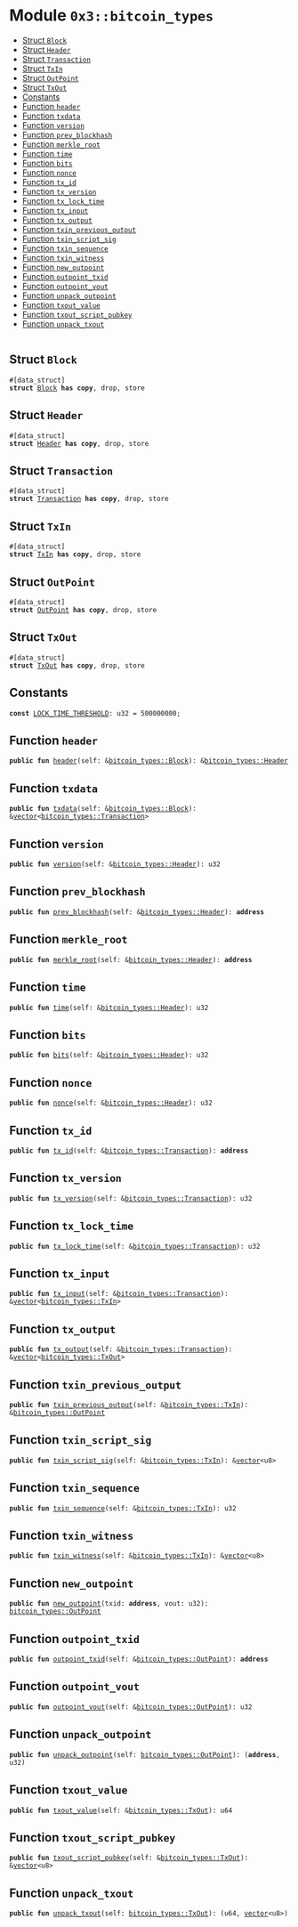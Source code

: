 
<a name="0x3_bitcoin_types"></a>

# Module `0x3::bitcoin_types`



-  [Struct `Block`](#0x3_bitcoin_types_Block)
-  [Struct `Header`](#0x3_bitcoin_types_Header)
-  [Struct `Transaction`](#0x3_bitcoin_types_Transaction)
-  [Struct `TxIn`](#0x3_bitcoin_types_TxIn)
-  [Struct `OutPoint`](#0x3_bitcoin_types_OutPoint)
-  [Struct `TxOut`](#0x3_bitcoin_types_TxOut)
-  [Constants](#@Constants_0)
-  [Function `header`](#0x3_bitcoin_types_header)
-  [Function `txdata`](#0x3_bitcoin_types_txdata)
-  [Function `version`](#0x3_bitcoin_types_version)
-  [Function `prev_blockhash`](#0x3_bitcoin_types_prev_blockhash)
-  [Function `merkle_root`](#0x3_bitcoin_types_merkle_root)
-  [Function `time`](#0x3_bitcoin_types_time)
-  [Function `bits`](#0x3_bitcoin_types_bits)
-  [Function `nonce`](#0x3_bitcoin_types_nonce)
-  [Function `tx_id`](#0x3_bitcoin_types_tx_id)
-  [Function `tx_version`](#0x3_bitcoin_types_tx_version)
-  [Function `tx_lock_time`](#0x3_bitcoin_types_tx_lock_time)
-  [Function `tx_input`](#0x3_bitcoin_types_tx_input)
-  [Function `tx_output`](#0x3_bitcoin_types_tx_output)
-  [Function `txin_previous_output`](#0x3_bitcoin_types_txin_previous_output)
-  [Function `txin_script_sig`](#0x3_bitcoin_types_txin_script_sig)
-  [Function `txin_sequence`](#0x3_bitcoin_types_txin_sequence)
-  [Function `txin_witness`](#0x3_bitcoin_types_txin_witness)
-  [Function `new_outpoint`](#0x3_bitcoin_types_new_outpoint)
-  [Function `outpoint_txid`](#0x3_bitcoin_types_outpoint_txid)
-  [Function `outpoint_vout`](#0x3_bitcoin_types_outpoint_vout)
-  [Function `unpack_outpoint`](#0x3_bitcoin_types_unpack_outpoint)
-  [Function `txout_value`](#0x3_bitcoin_types_txout_value)
-  [Function `txout_script_pubkey`](#0x3_bitcoin_types_txout_script_pubkey)
-  [Function `unpack_txout`](#0x3_bitcoin_types_unpack_txout)


<pre><code></code></pre>



<a name="0x3_bitcoin_types_Block"></a>

## Struct `Block`



<pre><code>#[data_struct]
<b>struct</b> <a href="bitcoin_types.md#0x3_bitcoin_types_Block">Block</a> <b>has</b> <b>copy</b>, drop, store
</code></pre>



<a name="0x3_bitcoin_types_Header"></a>

## Struct `Header`



<pre><code>#[data_struct]
<b>struct</b> <a href="bitcoin_types.md#0x3_bitcoin_types_Header">Header</a> <b>has</b> <b>copy</b>, drop, store
</code></pre>



<a name="0x3_bitcoin_types_Transaction"></a>

## Struct `Transaction`



<pre><code>#[data_struct]
<b>struct</b> <a href="bitcoin_types.md#0x3_bitcoin_types_Transaction">Transaction</a> <b>has</b> <b>copy</b>, drop, store
</code></pre>



<a name="0x3_bitcoin_types_TxIn"></a>

## Struct `TxIn`



<pre><code>#[data_struct]
<b>struct</b> <a href="bitcoin_types.md#0x3_bitcoin_types_TxIn">TxIn</a> <b>has</b> <b>copy</b>, drop, store
</code></pre>



<a name="0x3_bitcoin_types_OutPoint"></a>

## Struct `OutPoint`



<pre><code>#[data_struct]
<b>struct</b> <a href="bitcoin_types.md#0x3_bitcoin_types_OutPoint">OutPoint</a> <b>has</b> <b>copy</b>, drop, store
</code></pre>



<a name="0x3_bitcoin_types_TxOut"></a>

## Struct `TxOut`



<pre><code>#[data_struct]
<b>struct</b> <a href="bitcoin_types.md#0x3_bitcoin_types_TxOut">TxOut</a> <b>has</b> <b>copy</b>, drop, store
</code></pre>



<a name="@Constants_0"></a>

## Constants


<a name="0x3_bitcoin_types_LOCK_TIME_THRESHOLD"></a>



<pre><code><b>const</b> <a href="bitcoin_types.md#0x3_bitcoin_types_LOCK_TIME_THRESHOLD">LOCK_TIME_THRESHOLD</a>: u32 = 500000000;
</code></pre>



<a name="0x3_bitcoin_types_header"></a>

## Function `header`



<pre><code><b>public</b> <b>fun</b> <a href="bitcoin_types.md#0x3_bitcoin_types_header">header</a>(self: &<a href="bitcoin_types.md#0x3_bitcoin_types_Block">bitcoin_types::Block</a>): &<a href="bitcoin_types.md#0x3_bitcoin_types_Header">bitcoin_types::Header</a>
</code></pre>



<a name="0x3_bitcoin_types_txdata"></a>

## Function `txdata`



<pre><code><b>public</b> <b>fun</b> <a href="bitcoin_types.md#0x3_bitcoin_types_txdata">txdata</a>(self: &<a href="bitcoin_types.md#0x3_bitcoin_types_Block">bitcoin_types::Block</a>): &<a href="">vector</a>&lt;<a href="bitcoin_types.md#0x3_bitcoin_types_Transaction">bitcoin_types::Transaction</a>&gt;
</code></pre>



<a name="0x3_bitcoin_types_version"></a>

## Function `version`



<pre><code><b>public</b> <b>fun</b> <a href="bitcoin_types.md#0x3_bitcoin_types_version">version</a>(self: &<a href="bitcoin_types.md#0x3_bitcoin_types_Header">bitcoin_types::Header</a>): u32
</code></pre>



<a name="0x3_bitcoin_types_prev_blockhash"></a>

## Function `prev_blockhash`



<pre><code><b>public</b> <b>fun</b> <a href="bitcoin_types.md#0x3_bitcoin_types_prev_blockhash">prev_blockhash</a>(self: &<a href="bitcoin_types.md#0x3_bitcoin_types_Header">bitcoin_types::Header</a>): <b>address</b>
</code></pre>



<a name="0x3_bitcoin_types_merkle_root"></a>

## Function `merkle_root`



<pre><code><b>public</b> <b>fun</b> <a href="bitcoin_types.md#0x3_bitcoin_types_merkle_root">merkle_root</a>(self: &<a href="bitcoin_types.md#0x3_bitcoin_types_Header">bitcoin_types::Header</a>): <b>address</b>
</code></pre>



<a name="0x3_bitcoin_types_time"></a>

## Function `time`



<pre><code><b>public</b> <b>fun</b> <a href="bitcoin_types.md#0x3_bitcoin_types_time">time</a>(self: &<a href="bitcoin_types.md#0x3_bitcoin_types_Header">bitcoin_types::Header</a>): u32
</code></pre>



<a name="0x3_bitcoin_types_bits"></a>

## Function `bits`



<pre><code><b>public</b> <b>fun</b> <a href="bitcoin_types.md#0x3_bitcoin_types_bits">bits</a>(self: &<a href="bitcoin_types.md#0x3_bitcoin_types_Header">bitcoin_types::Header</a>): u32
</code></pre>



<a name="0x3_bitcoin_types_nonce"></a>

## Function `nonce`



<pre><code><b>public</b> <b>fun</b> <a href="bitcoin_types.md#0x3_bitcoin_types_nonce">nonce</a>(self: &<a href="bitcoin_types.md#0x3_bitcoin_types_Header">bitcoin_types::Header</a>): u32
</code></pre>



<a name="0x3_bitcoin_types_tx_id"></a>

## Function `tx_id`



<pre><code><b>public</b> <b>fun</b> <a href="bitcoin_types.md#0x3_bitcoin_types_tx_id">tx_id</a>(self: &<a href="bitcoin_types.md#0x3_bitcoin_types_Transaction">bitcoin_types::Transaction</a>): <b>address</b>
</code></pre>



<a name="0x3_bitcoin_types_tx_version"></a>

## Function `tx_version`



<pre><code><b>public</b> <b>fun</b> <a href="bitcoin_types.md#0x3_bitcoin_types_tx_version">tx_version</a>(self: &<a href="bitcoin_types.md#0x3_bitcoin_types_Transaction">bitcoin_types::Transaction</a>): u32
</code></pre>



<a name="0x3_bitcoin_types_tx_lock_time"></a>

## Function `tx_lock_time`



<pre><code><b>public</b> <b>fun</b> <a href="bitcoin_types.md#0x3_bitcoin_types_tx_lock_time">tx_lock_time</a>(self: &<a href="bitcoin_types.md#0x3_bitcoin_types_Transaction">bitcoin_types::Transaction</a>): u32
</code></pre>



<a name="0x3_bitcoin_types_tx_input"></a>

## Function `tx_input`



<pre><code><b>public</b> <b>fun</b> <a href="bitcoin_types.md#0x3_bitcoin_types_tx_input">tx_input</a>(self: &<a href="bitcoin_types.md#0x3_bitcoin_types_Transaction">bitcoin_types::Transaction</a>): &<a href="">vector</a>&lt;<a href="bitcoin_types.md#0x3_bitcoin_types_TxIn">bitcoin_types::TxIn</a>&gt;
</code></pre>



<a name="0x3_bitcoin_types_tx_output"></a>

## Function `tx_output`



<pre><code><b>public</b> <b>fun</b> <a href="bitcoin_types.md#0x3_bitcoin_types_tx_output">tx_output</a>(self: &<a href="bitcoin_types.md#0x3_bitcoin_types_Transaction">bitcoin_types::Transaction</a>): &<a href="">vector</a>&lt;<a href="bitcoin_types.md#0x3_bitcoin_types_TxOut">bitcoin_types::TxOut</a>&gt;
</code></pre>



<a name="0x3_bitcoin_types_txin_previous_output"></a>

## Function `txin_previous_output`



<pre><code><b>public</b> <b>fun</b> <a href="bitcoin_types.md#0x3_bitcoin_types_txin_previous_output">txin_previous_output</a>(self: &<a href="bitcoin_types.md#0x3_bitcoin_types_TxIn">bitcoin_types::TxIn</a>): &<a href="bitcoin_types.md#0x3_bitcoin_types_OutPoint">bitcoin_types::OutPoint</a>
</code></pre>



<a name="0x3_bitcoin_types_txin_script_sig"></a>

## Function `txin_script_sig`



<pre><code><b>public</b> <b>fun</b> <a href="bitcoin_types.md#0x3_bitcoin_types_txin_script_sig">txin_script_sig</a>(self: &<a href="bitcoin_types.md#0x3_bitcoin_types_TxIn">bitcoin_types::TxIn</a>): &<a href="">vector</a>&lt;u8&gt;
</code></pre>



<a name="0x3_bitcoin_types_txin_sequence"></a>

## Function `txin_sequence`



<pre><code><b>public</b> <b>fun</b> <a href="bitcoin_types.md#0x3_bitcoin_types_txin_sequence">txin_sequence</a>(self: &<a href="bitcoin_types.md#0x3_bitcoin_types_TxIn">bitcoin_types::TxIn</a>): u32
</code></pre>



<a name="0x3_bitcoin_types_txin_witness"></a>

## Function `txin_witness`



<pre><code><b>public</b> <b>fun</b> <a href="bitcoin_types.md#0x3_bitcoin_types_txin_witness">txin_witness</a>(self: &<a href="bitcoin_types.md#0x3_bitcoin_types_TxIn">bitcoin_types::TxIn</a>): &<a href="">vector</a>&lt;u8&gt;
</code></pre>



<a name="0x3_bitcoin_types_new_outpoint"></a>

## Function `new_outpoint`



<pre><code><b>public</b> <b>fun</b> <a href="bitcoin_types.md#0x3_bitcoin_types_new_outpoint">new_outpoint</a>(txid: <b>address</b>, vout: u32): <a href="bitcoin_types.md#0x3_bitcoin_types_OutPoint">bitcoin_types::OutPoint</a>
</code></pre>



<a name="0x3_bitcoin_types_outpoint_txid"></a>

## Function `outpoint_txid`



<pre><code><b>public</b> <b>fun</b> <a href="bitcoin_types.md#0x3_bitcoin_types_outpoint_txid">outpoint_txid</a>(self: &<a href="bitcoin_types.md#0x3_bitcoin_types_OutPoint">bitcoin_types::OutPoint</a>): <b>address</b>
</code></pre>



<a name="0x3_bitcoin_types_outpoint_vout"></a>

## Function `outpoint_vout`



<pre><code><b>public</b> <b>fun</b> <a href="bitcoin_types.md#0x3_bitcoin_types_outpoint_vout">outpoint_vout</a>(self: &<a href="bitcoin_types.md#0x3_bitcoin_types_OutPoint">bitcoin_types::OutPoint</a>): u32
</code></pre>



<a name="0x3_bitcoin_types_unpack_outpoint"></a>

## Function `unpack_outpoint`



<pre><code><b>public</b> <b>fun</b> <a href="bitcoin_types.md#0x3_bitcoin_types_unpack_outpoint">unpack_outpoint</a>(self: <a href="bitcoin_types.md#0x3_bitcoin_types_OutPoint">bitcoin_types::OutPoint</a>): (<b>address</b>, u32)
</code></pre>



<a name="0x3_bitcoin_types_txout_value"></a>

## Function `txout_value`



<pre><code><b>public</b> <b>fun</b> <a href="bitcoin_types.md#0x3_bitcoin_types_txout_value">txout_value</a>(self: &<a href="bitcoin_types.md#0x3_bitcoin_types_TxOut">bitcoin_types::TxOut</a>): u64
</code></pre>



<a name="0x3_bitcoin_types_txout_script_pubkey"></a>

## Function `txout_script_pubkey`



<pre><code><b>public</b> <b>fun</b> <a href="bitcoin_types.md#0x3_bitcoin_types_txout_script_pubkey">txout_script_pubkey</a>(self: &<a href="bitcoin_types.md#0x3_bitcoin_types_TxOut">bitcoin_types::TxOut</a>): &<a href="">vector</a>&lt;u8&gt;
</code></pre>



<a name="0x3_bitcoin_types_unpack_txout"></a>

## Function `unpack_txout`



<pre><code><b>public</b> <b>fun</b> <a href="bitcoin_types.md#0x3_bitcoin_types_unpack_txout">unpack_txout</a>(self: <a href="bitcoin_types.md#0x3_bitcoin_types_TxOut">bitcoin_types::TxOut</a>): (u64, <a href="">vector</a>&lt;u8&gt;)
</code></pre>
